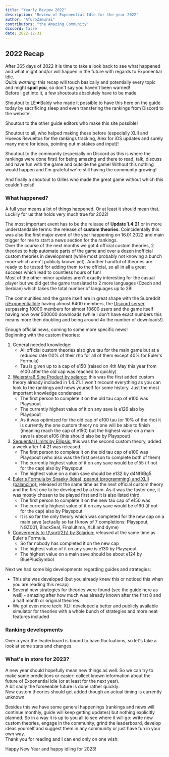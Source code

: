 ```yaml
---
title: "Yearly Review 2022"
description: "Review of Exponential Idle for the year 2022"
author: "AfuroZamurai"
contributors: "the Amazing Community"
discord: false
date: 2022-12-31
---
```


## 2022 Recap

After 365 days of 2022 it is time to take a look back to see what happened and what might and/or will happen in the future with regards to Exponential Idle.<br>
*Quick warning:* this recap will touch basically and potentially every topic and might **spoil you**, so don't say you haven't been warned!<br>
Before I get into it, a few shoutouts absolutely have to be made.

Shoutout to LE★Baldy who made it possible to have this here on the guide today by sacrificing sleep and even transfering the rankings from Discord to the website!

Shoutout to the other guide editors who make this site possible!

Shoutout to all, who helped making these before (especially XLII and Huevos Revueltos for the rankings tracking, Alex for iOS updates and surely many more for ideas, pointing out mistakes and input)!

Shoutout to the community (especially on Discord as this is where the rankings were done first) for being amazing and there to read, talk, discuss and have fun with the game and outside the game! Without this nothing would happen and I'm grateful we're still having the community growing!

And finally a shoutout to Gilles who made the great game without which this couldn't exist!

### What happened?

A full year means a lot of things happened. Or at least it should mean that. Luckily for us that holds very much true for 2022!

The most important event has to be the release of **Update 1.4.21** or in more understandable terms: the release of **custom theories**. Coincidentally this was also the first major event of the year happening on 16.01.2022 and main trigger for me to start a news section for the rankings. <br>
Over the course of the next months we got 4 official custom theories, 2 theories to help automate parts of the game and over a dozen inofficial custom theories in development (while most probably not knowing a bunch more which aren't publicly known yet). Another handful of theories are ready to be tested for adding them to the official, so all in all a great success which lead to countless hours of fun! <br>
Most of the other minor updates aren't exactly interesting for the casual player but we did get the game translated to 2 more languages (Czech and Serbian) which takes the total number of languages up to 28!

The communities and the game itself are in great shape with the Subreddit [r/ExponentialIdle](https://www.reddit.com/r/ExponentialIdle/) having almost 6400 members, the [Discord server](https://discord.gg/S9UheTC) surpassing 10000 members for almost 10600 users and the game itself having now over 500000 downloads (while I don't have exact numbers this means more then doubling and being around 4x the number of downloads!).

Enough official news, coming to some more specific news!<br>
Beginning with the custom theories:

1. General needed knowledge: 
   - All official custom theories also give tau for the main game but at a reduced rate (10% of their rho for all of them except 40% for Euler's Formula)
   - Tau is given up to a cap of e150 (raised on 4th May this year from e100 after the old cap was reached to quickly)
2. <u>Weierstraß Sine Product by xelaroc:</u> this was the first added custom theory already included in 1.4.21. I won't recount everything as you can look to the rankings and news yourself for some history. Just the most important knowledge condensed:
   - The first person to complete it on the old tau cap of e100 was Playspout
   - The currently highest value of it on any save is e126 also by Playspout
   - As it was optimized for the old cap of e100 tau (or 10% of the rho) it is currently the one custom theory no one will be able to finish (meaning reach the cap of e150) but the highest value on a main save is about e106 (this should also be by Playspout)
3. <u>Sequential Limits by Ellipsis:</u> this was the second custom theory, added a week after 1.4.21 was released.
   - The first person to complete it on the old tau cap of e100 was Playspout (who also was the first person to complete both of them)
   - The currently highest value of it on any save would be e155 (if not for the cap) also by Playspout
   - The highest value on a main save should be e132 by d4Nf6Bg5
4. <u>Euler's Formula by Snaeky (idea), peanut (programming) and XLII (balancing):</u> released at the same time as the next official custom theory and the first one to be developed by a team. As it was the faster one, it was mostly chosen to be played first and it is also listed third.
   - The first person to complete it on the new tau cap of e150 was 
   - The currently highest value of it on any save would be e160 (if not for the cap) also by Playspout
   - It is so far the only theory which was completed for the new cap on a main save (actually so far I know of 7 completions: Playspout, NGZ001, BlackSeal, Finalultima, XLII and dyme)
5. <u>Convergents to \\(\sqrt{2}\\) by Solarion:</u> released at the same time as Euler's Formula.
   - So far nobody has completed it on the new cap
   - The highest value of it on any save is e130 by Playspout
   - The highest value on a main save should be about e124 by BluePlusSymbol

Next we had some big developments regarding guides and strategies:

- This site was developed (but you already knew this or noticed this when you are reading this recap)
- Several new strategies for theories were found (see the guide here as well) - amazing after how much was already known after the first 8 and a half month or original theories
- We got even more tech: XLII developed a better and publicly available simulator for theories with a whole bunch of strategies and more neat features included

### Ranking developments

Over a year the leaderboard is bound to have fluctuations, so let's take a look at some stats and changes.

<div class="flourish-embed flourish-chart" data-src="visualisation/12312804" data-height="100%"><script src="https://public.flourish.studio/resources/embed.js"></script></div>

### What's in store for 2023?

A new year should hopefully mean new things as well. So we can try to make some predictions or easier: collect known information about the future of Exponential idle (or at least for the next year).<br>
A bit sadly the forseeable future is done rather quickly:<br>
New custom theories should get added though an actual timing is currently unknown.

Besides this we have some general happenings (rankings and news will continue monthly, guide will keep getting updates) but nothing explicitly planned. So in a way it is up to you all to see where it will go: write new custom theories, engage in the community, grind the leaderboard, develop ideas yourself and suggest them in any community or just have fun in your own way.<br>
Thank you for reading and I can end only on one wish:

Happy New Year and happy idling for 2023!
